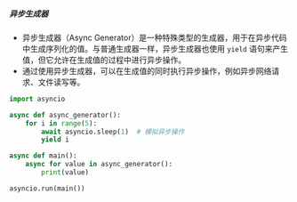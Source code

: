 ##### 异步生成器
- 异步生成器（Async Generator）是一种特殊类型的生成器，用于在异步代码中生成序列化的值。与普通生成器一样，异步生成器也使用 `yield` 语句来产生值，但它允许在生成值的过程中进行异步操作。
- 通过使用异步生成器，可以在生成值的同时执行异步操作，例如异步网络请求、文件读写等。
```python
import asyncio

async def async_generator():
    for i in range(5):
        await asyncio.sleep(1)  # 模拟异步操作
        yield i

async def main():
    async for value in async_generator():
        print(value)

asyncio.run(main())

```